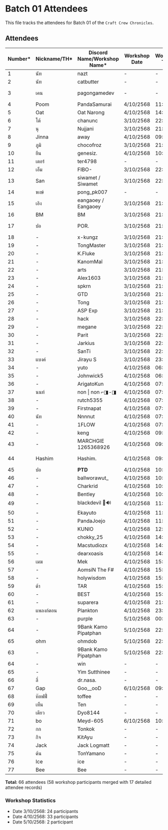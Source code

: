 # Batch 01 Attendees

This file tracks the attendees for Batch 01 of the `Craft Crew Chronicles`.

## Attendees

| Number* | Nickname/TH* | Discord Name/Workshop Name* | Workshop Date | Workshop Time | Extra Field (FB) (optional) | GitHub Account |
|---------|--------------|----------------------------|---------------|---------------|---------|----------------|
| 1       | นัท          | nazt          | -    | -    | Nat Weerawan    |   nazt             |
| 2       | นัท          | catbutter          | -    | -    | -    |   nazt             |
| 3       | เคน         | pagongamedev  | -    | -    | Pagon Suriyatheewasathitgoon     | pagongamedev               |
| 4       | Poom         | PandaSamurai  | 4/10/2568    | 11:14    | -    | SupavitW       |
| 5       | Oat         | Oat Narong  | 4/10/2568    | 14:53    | Oad N. Kanthanu    | Narong-Kanthanu      |
| 6       | โต้           | chanunc       | 3/10/2568    | 22:55    | Chanun Chirattikanon | chanunc |
| 7      |  นุ           | Nujjani       | 3/10/2568    | 21:20    | Nu Panuwat |  nginnu |
| 8      |  Jinna           | away       | 4/10/2568    | 09:50    | - |  jinna-thong |
| 9      |  ภูมิ           | chocofroz       | 3/10/2568    | 21:13    | Eyes LoveYou |  frozeny |
| 10      |  ยีน           | genesiz.       | 4/10/2568    | 10:00    | Wayu Bangkamed |  gene20898 |
| 11      |  เตอร์           | ter4798       | -    | -    | Tutor Chutinathorakul  |  Ter4798 |
| 12      |  เอ็ม           | FIBO-       | 3/10/2568    | 22:57    | Suttipong Samaksaman |  mangsriso |
| 13      |  San          | siwamet / Siwamet    | 3/10/2568    | 22:01    | San Siwamet |  traderza |
| 14      |  พงษ์          | pong_pk007    | -    | -    | Pongsathon Somjai |  pong-pk007 |
| 15      |  เอิง        | eangaoey / Eangaoey   | 3/10/2568    | 21:16    | Pusacha Thitivorn |  eangaoey |
| 16      |  BM          | BM    | 3/10/2568    | 21:25    | Yutakit Bm |  Yutthakit |
| 17      |  ปอ          | POR.    | 3/10/2568    | 21:09    | Yuttasak Chatpatchanon    | ROYALCLUB-CM     |
| 18      |  -          | x-kungz    | 3/10/2568    | 21:14    | -    |  -     |
| 19      |  -          | TongMaster    | 3/10/2568    | 21:15    | -    |  -     |
| 20      |  -          | K.Fluke    | 3/10/2568    | 21:15    | -    |  -     |
| 21      |  -          | KanomMaî    | 3/10/2568    | 21:15    | -    |  -     |
| 22      |  -          | arts    | 3/10/2568    | 21:17    | -    |  -     |
| 23      |  -          | Alex1603    | 3/10/2568    | 21:19    | -    |  -     |
| 24      |  -          | spkrn    | 3/10/2568    | 21:19    | -    |  -     |
| 25      |  -          | GTD    | 3/10/2568    | 21:23    | -    |  -     |
| 26      |  -          | Tong    | 3/10/2568    | 21:28    | -    |  -     |
| 27      |  -          | ASP Exp    | 3/10/2568    | 21:59    | -    |  -     |
| 28      |  -          | hack    | 3/10/2568    | 22:07    | -    |  -     |
| 29      |  -          | megane    | 3/10/2568    | 22:12    | -    |  -     |
| 30      |  -          | Parit    | 3/10/2568    | 22:13    | -    |  -     |
| 31      |  -          | Jarkius    | 3/10/2568    | 22:16    | -    |  -     |
| 32      |  -          | SanTi    | 3/10/2568    | 22:48    | -    |  -     |
| 33      |  แบงค์          | Jirayu S    | 3/10/2568    | 23:22    | -    |  Jirayu Saengwannakool     |
| 34      |  -          | yuto    | 4/10/2568    | 06:28    | -    |  -     |
| 35      |  -          | Johnwick5    | 4/10/2568    | 06:45    | -    |  -     |
| 36      |  -          | ArigatoKun    | 4/10/2568    | 07:00    | -    |  -     |
| 37      |  นนท์          | non \| non ⌐◨-◨    | 4/10/2568    | 07:11    | Nonthasak Laoluerat |  mojisejr     |
| 38      |  -          | rutch5355    | 4/10/2568    | 07:12    | -    |  -     |
| 39      |  -          | Firstnapat    | 4/10/2568    | 07:12    | -    |  -     |
| 40      |  นัท          | Nnnnut    | 4/10/2568    | 07:12    | Kamonwat Ratchakot    |  nuttooo     |
| 41      |  -          | 1FLOW    | 4/10/2568    | 07:13    | -    |  -     |
| 42      |  -          | keng    | 4/10/2568    | 09:43    | -    |  -     |
| 43      |  -          | MARCHGIE 1265368926    | 4/10/2568    | 09:44    | -    |  -     |
| 44      | Hashim          | Hashim.    | 4/10/2568    | 09:48    | Hashim Ruengsupapichat    |  hashim     |
| 45      |  ปอ          | 𝐏𝐓𝐃    | 4/10/2568    | 10:23    | -    |  porjinwoo     |
| 46      |  -          | ballworawut_    | 4/10/2568    | 10:28    | -    |  -     |
| 47      |  -          | Charkrid    | 4/10/2568    | 10:29    | -    |  -     |
| 48      |  -          | Bentley    | 4/10/2568    | 10:41    | -    |  -     |
| 49      |  -          | blackdevil 🦇🔊    | 4/10/2568    | 11:31    | -    |  -     |
| 50      |  -          | Ekayuto    | 4/10/2568    | 11:42    | -    |  -     |
| 51      |  -          | PandaJoejo    | 4/10/2568    | 11:42    | -    |  -     |
| 52      |  -          | KUNIO    | 4/10/2568    | 12:48    | -    |  -     |
| 53      |  -          | chokky_25    | 4/10/2568    | 14:04    | -    |  -     |
| 54      |  -          | Macstudiozx    | 4/10/2568    | 14:05    | -    |  -     |
| 55      |  -          | dearxoasis    | 4/10/2568    | 14:09    | -    |  -     |
| 56      |  เมฆ          | Mek    | 4/10/2568    | 15:00    | Suthawee Weraphong    |  SuthaweeWeraphongCode     |
| 57      |  -          | AomsiN The F#    | 4/10/2568    | 15:09    | -    |  -     |
| 58      |  -          | holywisdom    | 4/10/2568    | 15:17    | -    |  -     |
| 59      |  ต้า         | TAR    | 4/10/2568    | 15:34    | -    |  -     |
| 60      |  -          | BEST    | 4/10/2568    | 15:54    |Eakbordin Fueangkaew    |whatthebest     |
| 61      |  -          | suparera    | 4/10/2568    | 21:25    | -    |  -     |
| 62      |  แพลงก์ตอน         | Plankton    | 4/10/2568    | 23:45    | -    |  Thirasak1150    |
| 63      |  -          | purple    | 5/10/2568    | 00:57    | -    |  -     |
| 64      |  -          | 9Bank Kamo Pipatphan    | 5/10/2568    | 22:20    | -    |  -     |
| 65      |  ohm          | ohmdob   | 5/10/2568    | 22:27    | ohmdob   |  ohmdob     |
| 63      |  -          | 9Bank Kamo Pipatphan    | 5/10/2568    | 22:20    | -    |  -     |
| 64      |  -          | win    | -    | -    | Sittiporn Kawee    |  stpwin     |
| 65      |  -          | Yim Sutthinee    | -    | -    | Yim Sutthinee    |  Yim Sutthinee     |
| 66      |  ลี่          | dr.nasa.    | -    | -    | Roongroj Phetkheaw    | DoctorNasa      |
| 67      |  Gap          | Goo__ooD    | 6/10/2568    | 09:20    |Komkat Meuansechai    |x10geeky     |
| 68      |  ท๊อฟฟี่          | toffee    | -    | -    | -    |  -     |
| 69      |  เท็น        |  Ten    |  -    |  -    |  Tanawat Palaboon |  ten852456  |
| 70      | เดียว        | Dyo8144 | -     |   -   |   -                |  SuttirakS |    
| 71      | bo          | Meyd-605 | 6/10/2568| 10:47 | sujit manitayakul | Meyd-605 |
| 72      |  กก        |  Tonkok    |  -    |  -    |  napat sarapat |  sarapat-tonkok  |
| 73     |  กิจ        |  KitAyu    |  -    |  -    |  supakit anupong |  kingits  |
| 74     |  Jack        |  Jack Logmatt |  -    |  -    |  Jack Logmatt |  smilexth  |
| 75     |  ต้น        |  TonYamano |  -    |  -    |  - |  tonyamano24  |
| 76     |  Ice        |  ice |  -    |  -    |  iceatis |  atiswetosot  |
| 77     |  Bee        | Bee  |  -    |  -    |  xi.ya.xay.kha |  haocomm  |


**Total:** 66 attendees (58 workshop participants merged with 17 detailed attendee records)

### Workshop Statistics
- Date 3/10/2568: 24 participants
- Date 4/10/2568: 33 participants
- Date 5/10/2568: 2 participant
